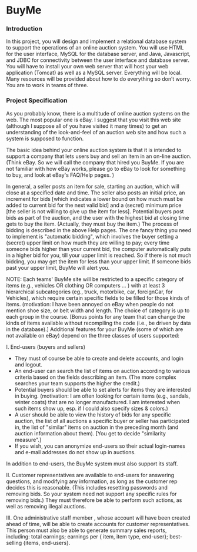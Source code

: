 # BuyMe

### **Introduction** 

In this project, you will design and implement a relational database system to support the operations of an online auction system. You will use HTML for the user interface, MySQL for the database server, and Java, Javascript, and JDBC for connectivity between the user interface and database server. 
You will have to install your own web server that will host your web application (Tomcat) as well as a MySQL server. Everything will be local. Many resources will be provided about how to do everything so don’t worry.
You are to work in teams of three.

### **Project Specification** 

As you probably know, there is a multitude of online auction systems on the web. The most popular one is eBay. I suggest that you visit this web site (although I suppose all of you have visited it many times) to get an understanding of the look-and-feel of an auction web site and how such a system is supposed to function. 

The basic idea behind your online auction system is that it is intended to support a company that lets users buy and sell an item in an on-line auction. (Think eBay. So we will call the company that hired you BuyMe. If you are not familiar with how eBay works, please go to eBay to look for something to buy, and look at  eBay's FAQ/Help pages. )

In general, a seller posts an item for sale, starting an auction, which will close at a specified date and time.  The seller also posts an initial price, an increment for bids [which indicates a lower bound on how much must be added to current bid for the next valid bid] and a (secret) minimum price [the seller is not willing to give up the item for less]. Potential buyers post bids as part of the auction, and the user with the highest bid at closing time gets to buy the item.  (Actually, they must buy the item.) The process of bidding is described in the above Help pages. The one fancy thing you need to implement is "automatic bidding", which involves the buyer setting a (secret) upper limit on how much they are willing to pay; every time someone bids higher than your current bid, the computer automatically puts in a higher bid for you, till your upper limit is reached. So if there is not much bidding, you may get the item for less than your upper limit. If someone bids past your upper limit, BuyMe will alert you.

NOTE: Each teams' BuyMe site will be restricted to a specific category of items (e.g., vehicles OR clothing OR computers ... ) with at least 3 hierarchical subcategories (eg., truck, motorbike, car, foreignCar,  for Vehicles), which require certain specific fields to be filled for those kinds of items. (motivation: I have been annoyed on eBay when people do not mention shoe size, or belt width and length. The choice of category is up to each group in the course. [Bonus points for any team that can change the kinds of items available without recompiling the code (i.e., be driven by data in the database).]
Additional features for your BuyMe (some of which are not available on eBay) depend on the three classes of users supported:



I. End-users (buyers and sellers)
- They must of course be able to create and delete accounts, and login and logout.
- An end-user can search the list of items on auction according to various criteria based on the fields describing an item. (The more complex searches your team supports the higher the credit.)
- Potential buyers should be able to set alerts for items they are interested in buying. (motivation: I am often looking for certain items (e.g., sandals, winter coats) that are     no longer manufactured. I am interested when such items show up, esp. if I could also specify sizes & colors.)  
- A user should be able to view the history of bids  for any specific auction,  the list of all auctions a specific buyer or seller has participated in, the list of  "similar"       items on auction in the preceding month (and auction information about them). [You get to decide "similarity measure".]
- If you wish, you can anonymize end-users so their actual login-names and e-mail addresses do not show up in auctions.

In addition to end-users, the BuyMe system must also support its staff.



II. Customer representatives are available to end-users for answering questions, and modifying any information, as long as the customer rep decides this is reasonable. (This includes resetting passwords and removing bids. So your system need not support any specific rules for removing bids.) They must therefore be able to perform such actions, as well as removing illegal auctions.



III. One administrative staff member , whose account will have been created ahead of time, will be able to create accounts for customer representatives. This person must also be able to generate summary sales reports, including: total earnings; earnings per { item, item type, end-user};  best-selling {items, end-users}.
